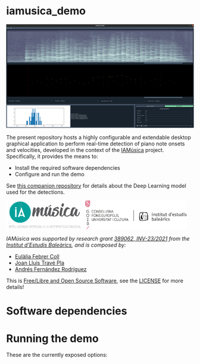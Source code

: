 # iamusica_demo

![demo screenshot](assets/demo.png)

The present repository hosts a highly configurable and extendable desktop graphical application to perform real-time detection of piano note onsets and velocities, developed in the context of the [IAMúsica](https://joantrave.net/en/iamusica/) project. Specifically, it provides the means to:
* Install the required software dependencies
* Configure and run the demo

See [this companion repository](https://github.com/andres-fr/iamusica_training) for details about the Deep Learning model used for the detections.

<img src="assets/iamusica_logo.jpg" alt="IAMúsica logo" width="41.5%"/> <img src="assets/ieb_logo.jpg" alt="IEB logo" width="54%"/>

*IAMúsica was supported by research grant [389062, INV-23/2021](http://www.iebalearics.org/media/files/2022/02/10/resolucio-definitiva-inv-boib-2021-cat.pdf) from the [Institut d'Estudis Baleàrics](http://www.iebalearics.org/ca/), and is composed by:*
* [Eulàlia Febrer Coll](https://www.researchgate.net/profile/Eulalia-Febrer-Coll)
* [Joan Lluís Travé Pla](https://joantrave.net/en)
* [Andrés Fernández Rodríguez](https://aferro.dynu.net)

This is [Free/Libre and Open Source Software](https://www.gnu.org/philosophy/floss-and-foss.en.html), see the [LICENSE](LICENSE) for more details!


# Software dependencies


# Running the demo


These are the currently exposed options:
